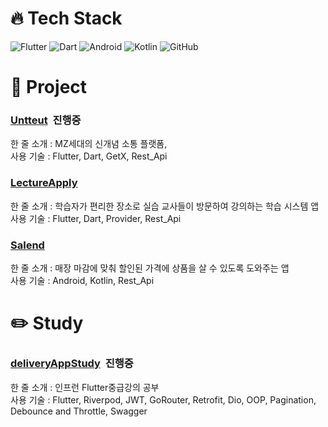 # :fire: Tech Stack
![Flutter](https://img.shields.io/badge/Flutter-%2302569B.svg?style=for-the-badge&logo=Flutter&logoColor=white)
![Dart](https://img.shields.io/badge/dart-%230175C2.svg?style=for-the-badge&logo=dart&logoColor=white)
![Android](https://img.shields.io/badge/Android-3DDC84?style=for-the-badge&logo=android&logoColor=white) 
![Kotlin](https://img.shields.io/badge/kotlin-%230095D5.svg?style=for-the-badge&logo=kotlin&logoColor=white)
![GitHub](https://img.shields.io/badge/github-%23121011.svg?style=for-the-badge&logo=github&logoColor=white)




# 📖 Project  

###  [Untteut](https://litt.ly/untteut)&#160;&#160;진행중
한 줄 소개 : MZ세대의 신개념 소통 플랫폼,  
사용 기술 : Flutter, Dart, GetX, Rest_Api


###  [LectureApply](https://github.com/koreaksh/Lecture_Apply_App)
한 줄 소개 : 학습자가 편리한 장소로 실습 교사들이 방문하여 강의하는 학습 시스템 앱  
사용 기술 : Flutter, Dart, Provider, Rest_Api


###  [Salend](https://github.com/koreaksh/SeoilTeamProject)
한 줄 소개 : 매장 마감에 맞춰 할인된 가격에 상품을 살 수 있도록 도와주는 앱  
사용 기술 : Android, Kotlin, Rest_Api



# :pencil2: Study

### [deliveryAppStudy](https://github.com/koreaksh/FlutterStudy)&#160;&#160;진행중 
한 줄 소개 : 인프런 Flutter중급강의 공부  
사용 기술 : Flutter, Riverpod, JWT, GoRouter, Retrofit, Dio, OOP, Pagination, Debounce and Throttle, Swagger





